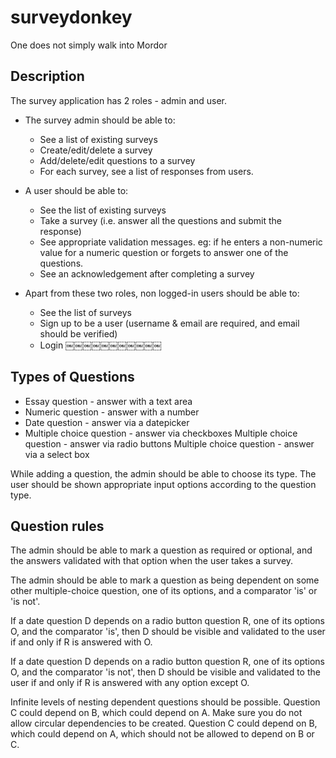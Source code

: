 surveydonkey
============

One does not simply walk into Mordor

## Description
  The survey application has 2 roles - admin and user.

  * The survey admin should be able to:
    * See a list of existing surveys
    * Create/edit/delete a survey
    * Add/delete/edit questions to a survey
    * For each survey, see a list of responses from users.

  * A user should be able to:
    * See the list of existing surveys
    * Take a survey (i.e. answer all the questions and submit the response)
    * See appropriate validation messages. eg: if he enters a non-numeric value for a numeric question or forgets to answer one of the questions.
    * See an acknowledgement after completing a survey

  * Apart from these two roles, non logged-in users should be able to:
    * See the list of surveys
    * Sign up to be a user (username & email are required, and email should be verified)
    * Login
￼￼￼￼￼￼￼￼￼￼￼
## Types of Questions
  * Essay question - answer with a text area
  * Numeric question - answer with a number
  * Date question - answer via a datepicker
  * Multiple choice question - answer via checkboxes Multiple choice question - answer via radio buttons Multiple choice question - answer via a select box

While adding a question, the admin should be able to choose its type. The user should be shown appropriate input options according to the question type.

## Question rules
  The admin should be able to mark a question as required or optional, and the answers validated with that option when the user takes a survey.

  The admin should be able to mark a question as being dependent on some other multiple-choice question, one of its options, and a comparator 'is' or 'is not'.

  If a date question D depends on a radio button question R, one of its options O, and the comparator 'is', then D should be visible and validated to the user if and only if R is answered with O.

  If a date question D depends on a radio button question R, one of its options O, and the comparator 'is not', then D should be visible and validated to the user if and only if R is answered with any option except O.

  Infinite levels of nesting dependent questions should be possible. Question C could depend on B, which could depend on A.
  Make sure you do not allow circular dependencies to be created. Question C could depend on B, which could depend on A, which should not be allowed to depend on B or C.
